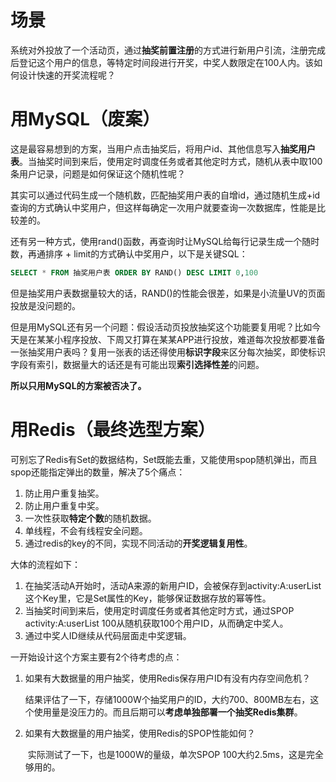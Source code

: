 # 场景

系统对外投放了一个活动页，通过**抽奖前置注册**的方式进行新用户引流，注册完成后登记这个用户的信息，等特定时间段进行开奖，中奖人数限定在100人内。该如何设计快速的开奖流程呢？

# 用MySQL（废案）

这是最容易想到的方案，当用户点击抽奖后，将用户id、其他信息写入**抽奖用户表**。当抽奖时间到来后，使用定时调度任务或者其他定时方式，随机从表中取100条用户记录，问题是如何保证这个随机性呢？

其实可以通过代码生成一个随机数，匹配抽奖用户表的自增id，通过随机生成+id查询的方式确认中奖用户，但这样每确定一次用户就要查询一次数据库，性能是比较差的。

还有另一种方式，使用rand()函数，再查询时让MySQL给每行记录生成一个随时数，再通排序 + limit的方式确认中奖用户，以下是关键SQL：

```sql
SELECT * FROM 抽奖用户表 ORDER BY RAND() DESC LIMIT 0,100
```

但是抽奖用户表数据量较大的话，RAND()的性能会很差，如果是小流量UV的页面投放是没问题的。

但是用MySQL还有另一个问题：假设活动页投放抽奖这个功能要复用呢？比如今天是在某某小程序投放、下周又打算在某某APP进行投放，难道每次投放都要准备一张抽奖用户表吗？复用一张表的话还得使用**标识字段**来区分每次抽奖，即使标识字段有索引，数据量大的话还是有可能出现**索引选择性差**的问题。

**所以只用MySQL的方案被否决了。**

# 用Redis（最终选型方案）

可别忘了Redis有Set的数据结构，Set既能去重，又能使用spop随机弹出，而且spop还能指定弹出的数量，解决了5个痛点：

1. 防止用户重复抽奖。
2. 防止用户重复中奖。
3. 一次性获取**特定个数**的随机数据。
4. 单线程，不会有线程安全问题。
5. 通过redis的key的不同，实现不同活动的**开奖逻辑复用性**。

大体的流程如下：

1. 在抽奖活动A开始时，活动A来源的新用户ID，会被保存到activity:A:userList这个Key里，它是Set属性的Key，能够保证数据存放的幂等性。
2. 当抽奖时间到来后，使用定时调度任务或者其他定时方式，通过SPOP activity:A:userList 100从随机获取100个用户ID，从而确定中奖人。
3. 通过中奖人ID继续从代码层面走中奖逻辑。

一开始设计这个方案主要有2个待考虑的点：

1. 如果有大数据量的用户抽奖，使用Redis保存用户ID有没有内存空间危机？

   ​	结果评估了一下，存储1000W个抽奖用户的ID，大约700、800MB左右，这个使用量是没压力的。而且后期可以**考虑单独部署一个抽奖Redis集群**。

2. 如果有大数据量的用户抽奖，使用Redis的SPOP性能如何？

   ​	实际测试了一下，也是1000W的量级，单次SPOP 100大约2.5ms，这是完全够用的。